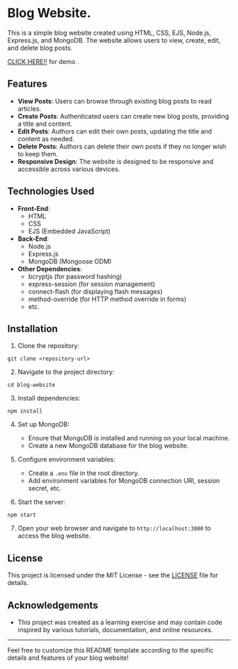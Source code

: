 # Blog Website.
This is a simple blog website created using HTML, CSS, EJS, Node.js, Express.js, and MongoDB. The website allows users to view, create, edit, and delete blog posts.


 <a href="https://blog-website-kr55.onrender.com"   target="blank"> CLICK HERE!!</a> for demo .

## Features

- **View Posts**: Users can browse through existing blog posts to read articles.
- **Create Posts**: Authenticated users can create new blog posts, providing a title and content.
- **Edit Posts**: Authors can edit their own posts, updating the title and content as needed.
- **Delete Posts**: Authors can delete their own posts if they no longer wish to keep them.
- **Responsive Design**: The website is designed to be responsive and accessible across various devices.

## Technologies Used

- **Front-End**:
  - HTML
  - CSS
  - EJS (Embedded JavaScript)
- **Back-End**:
  - Node.js
  - Express.js
  - MongoDB (Mongoose ODM)
- **Other Dependencies**:
  - bcryptjs (for password hashing)
  - express-session (for session management)
  - connect-flash (for displaying flash messages)
  - method-override (for HTTP method override in forms)
  - etc.

## Installation

1. Clone the repository:

```
git clone <repository-url>
```

2. Navigate to the project directory:

```
cd blog-website
```

3. Install dependencies:

```
npm install
```

4. Set up MongoDB:
   - Ensure that MongoDB is installed and running on your local machine.
   - Create a new MongoDB database for the blog website.

5. Configure environment variables:
   - Create a `.env` file in the root directory.
   - Add environment variables for MongoDB connection URI, session secret, etc.

6. Start the server:

```
npm start
```

7. Open your web browser and navigate to `http://localhost:3000` to access the blog website.

## License

This project is licensed under the MIT License - see the [LICENSE](LICENSE) file for details.

## Acknowledgements

- This project was created as a learning exercise and may contain code inspired by various tutorials, documentation, and online resources.

---

Feel free to customize this README template according to the specific details and features of your blog website!
